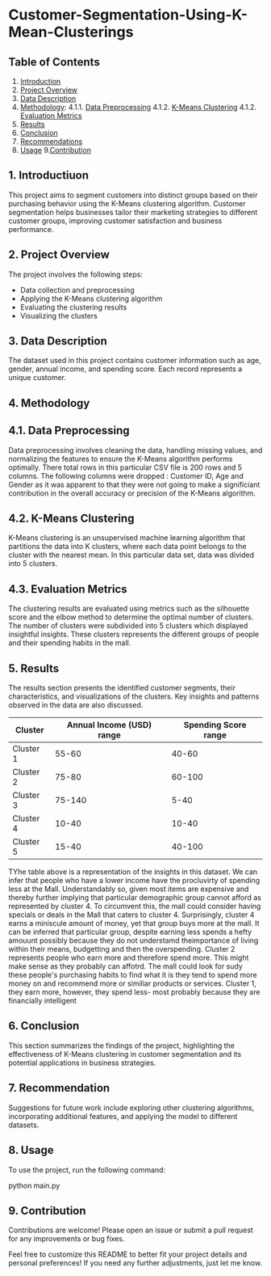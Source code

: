 # Customer-Segmentation-Using-K-Mean-Clusterings

## Table of Contents

1. [Introduction](#introduction)
2. [Project Overview](#project-overview)
3. [Data Description](#data-description)
4. [Methodology](#methodology):
   4.1.1. [Data Preprocessing](#data-preprocessing)
   4.1.2. [K-Means Clustering](#k-means-clusstering)
   4.1.2. [Evaluation Metrics](#evaluation-metrics)
6. [Results](#results)
7. [Conclusion](#conclusion)
8. [Recommendations](#recommendaation)
9. [Usage](#useage)
9.[Contribution](#contribution)

## 1. Introductiuon 

This project aims to segment customers into distinct groups based on their purchasing behavior using the K-Means clustering algorithm. Customer segmentation helps businesses tailor their marketing strategies to different customer groups, improving customer satisfaction and business performance.

## 2. Project Overview

The project involves the following steps:

- Data collection and preprocessing
- Applying the K-Means clustering algorithm
- Evaluating the clustering results
- Visualizing the clusters

## 3. Data Description

The dataset used in this project contains customer information such as age, gender, annual income, and spending score. Each record represents a unique customer.

## 4. Methodology

  ## 4.1. Data Preprocessing

  Data preprocessing involves cleaning the data, handling missing values, and normalizing the features to ensure the K-Means algorithm performs optimally. There total rows in this particular CSV file is 200 rows and 5 columns. The following columns were dropped : Customer ID, Age and Gender as it was apparent to that they were not going to make a significiant contribution in the overall accuracy or precision of the K-Means algorithm.

  ## 4.2. K-Means Clustering

  K-Means clustering is an unsupervised machine learning algorithm that partitions the data into K clusters, where each data point belongs to the cluster with the nearest mean. In this particular data set, data was divided into 5 clusters. 

  ## 4.3. Evaluation Metrics

  The clustering results are evaluated using metrics such as the silhouette score and the elbow method to determine the optimal number of clusters. The number of clusters were subdivided into 5 clusters which displayed insightful insights. These clusters represents the different groups of people and their spending habits in the mall. 

## 5. Results

The results section presents the identified customer segments, their characteristics, and visualizations of the clusters. Key insights and patterns observed in the data are also discussed.







| Cluster  | Annual Income (USD) range | Spending Score range |
|-----------|---------------|----------------|
| Cluster 1 | 55-60 | 40-60 |
|Cluster 2 | 75-80 | 60-100 |
| Cluster 3 | 75-140 | 5-40|
| Cluster 4 | 10-40 | 10-40 |
| Cluster 5 | 15-40 | 40-100 |

TYhe table above is a representation of the insights in this dataset. We can infer that people who have a lower income have the procluvirty of spending less at the Mall. Understandably so, given most items are expensive and thereby further implying that particular demographic group cannot afford as represented by cluster 4. 
To circumvent this, the mall could consider having specials or deals in the Mall that caters to cluster 4. Surprisingly, cluster 4 earns a miniscule amount of money, yet that group buys more at the mall. 
It can be inferred that particular group, despite earning less spends a hefty amouunt possibly because they do not understamd theimportance of living within their means, budgetting and then the overspending. 
Cluster 2 represents people who earn more and therefore spend more. This might make sense as they probably can affotrd. The mall could look for sudy these people's purchasing habits to find what it is they tend to spend more money on and recommend more or similiar products or services.
Cluster 1, they earn more, however, they spend less- most probably because they are financially intelligent


## 6. Conclusion

This section summarizes the findings of the project, highlighting the effectiveness of K-Means clustering in customer segmentation and its potential applications in business strategies.

## 7. Recommendation

Suggestions for future work include exploring other clustering algorithms, incorporating additional features, and applying the model to different datasets.

## 8. Usage

To use the project, run the following command:

python main.py

## 9. Contribution

Contributions are welcome! Please open an issue or submit a pull request for any improvements or bug fixes.

Feel free to customize this README to better fit your project details and personal preferences! If you need any further adjustments, just let me know.

